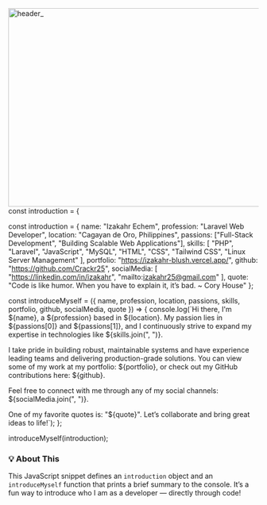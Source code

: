 <img width="2000" height="400" alt="header_" src="https://github.com/user-attachments/assets/bdccdf8c-a49c-4c87-a1b1-71ac54f73fde" />
const introduction = {


const introduction = {
  name: "Izakahr Echem",
  profession: "Laravel Web Developer",
  location: "Cagayan de Oro, Philippines",
  passions: ["Full-Stack Development", "Building Scalable Web Applications"],
  skills: [
    "PHP", "Laravel", "JavaScript", "MySQL",
    "HTML", "CSS", "Tailwind CSS", "Linux Server Management"
  ],
  portfolio: "https://izakahr-blush.vercel.app/",
  github: "https://github.com/Crackr25",
  socialMedia: [
    "https://linkedin.com/in/izakahr",
    "mailto:izakahr25@gmail.com"
  ],
  quote: "Code is like humor. When you have to explain it, it’s bad. ~ Cory House"
};

const introduceMyself = ({
  name, profession, location, passions,
  skills, portfolio, github, socialMedia, quote
}) => {
  console.log(`Hi there, I'm ${name}, a ${profession} based in ${location}.
My passion lies in ${passions[0]} and ${passions[1]},
and I continuously strive to expand my expertise in technologies like ${skills.join(", ")}.

I take pride in building robust, maintainable systems and have experience leading teams and delivering production-grade solutions.
You can view some of my work at my portfolio: ${portfolio}, or check out my GitHub contributions here: ${github}.

Feel free to connect with me through any of my social channels: ${socialMedia.join(", ")}.

One of my favorite quotes is: "${quote}". Let’s collaborate and bring great ideas to life!`);
};

introduceMyself(introduction);


### 💡 About This
This JavaScript snippet defines an `introduction` object and an `introduceMyself` function that prints a brief summary to the console. It’s a fun way to introduce who I am as a developer — directly through code!

